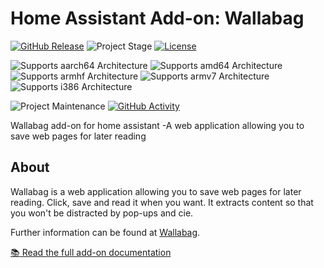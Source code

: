 # Home Assistant Add-on: Wallabag

[![GitHub Release][releases-shield]][releases]
![Project Stage][project-stage-shield]
[![License][license-shield]](LICENSE.md)

![Supports aarch64 Architecture][aarch64-shield]
![Supports amd64 Architecture][amd64-shield]
![Supports armhf Architecture][armhf-shield]
![Supports armv7 Architecture][armv7-shield]
![Supports i386 Architecture][i386-shield]

![Project Maintenance][maintenance-shield]
[![GitHub Activity][commits-shield]][commits]

Wallabag add-on for home assistant -A web application allowing you
to save web pages for later reading

## About

Wallabag is a web application allowing you to save web pages for later reading.
Click, save and read it when you want. It extracts content so that you
won't be distracted by pop-ups and cie.

Further information can be found at [Wallabag].

[:books: Read the full add-on documentation][docs]

[aarch64-shield]: https://img.shields.io/badge/aarch64-yes-green.svg
[amd64-shield]: https://img.shields.io/badge/amd64-yes-green.svg
[armhf-shield]: https://img.shields.io/badge/armhf-no-red.svg
[armv7-shield]: https://img.shields.io/badge/armv7-yes-green.svg
[commits-shield]: https://img.shields.io/github/commit-activity/y/coostax/addon-wallabag.svg
[commits]: https://github.com/coostax/addon-wallabag/commits/main
[coostax]: https://github.com/coostax
[contributors]: https://github.com/coostax/addon-wallabag/graphs/contributors
[docs]: https://github.com/coostax/addon-wallabag/blob/master/wallabag/DOCS.md
[wallabag]: https://wallabag.org/
[home-assistant]: https://home-assistant.io
[i386-shield]: https://img.shields.io/badge/i386-yes-green.svg
[issue]: https://github.com/coostax/addon-wallabag/issues
[keepchangelog]: http://keepachangelog.com/en/1.0.0/
[license-shield]: https://img.shields.io/github/license/coostax/addon-wallabag.svg
[maintenance-shield]: https://img.shields.io/maintenance/yes/2021.svg
[project-stage-shield]: https://img.shields.io/badge/project%20stage-experimental-yellow.svg
[reddit]: https://reddit.com/r/homeassistant
[releases-shield]: https://img.shields.io/github/release/coostax/addon-wallabag.svg
[releases]: https://github.com/coostax/addon-wallabag/releases
